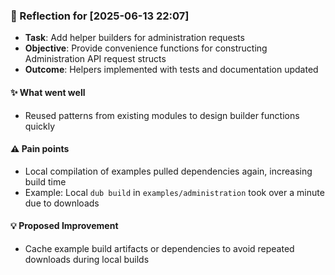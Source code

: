 <!-- reflection-template:start -->
### :book: Reflection for [2025-06-13 22:07]
  - **Task**: Add helper builders for administration requests
  - **Objective**: Provide convenience functions for constructing Administration API request structs
  - **Outcome**: Helpers implemented with tests and documentation updated

#### :sparkles: What went well
  - Reused patterns from existing modules to design builder functions quickly

#### :warning: Pain points
  - Local compilation of examples pulled dependencies again, increasing build time
  - Example: Local `dub build` in `examples/administration` took over a minute due to downloads

#### :bulb: Proposed Improvement
  - Cache example build artifacts or dependencies to avoid repeated downloads during local builds
<!-- reflection-template:end -->
